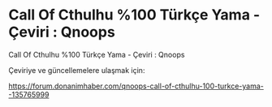 # Call Of Cthulhu %100 Türkçe Yama - Çeviri : Qnoops

Call Of Cthulhu %100 Türkçe Yama - Çeviri : Qnoops

Çeviriye ve güncellemelere ulaşmak için:

https://forum.donanimhaber.com/qnoops-call-of-cthulhu-100-turkce-yama--135765999
